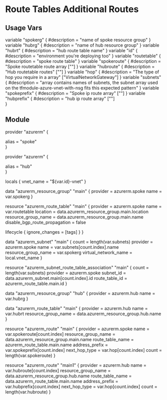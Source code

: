 # Route Tables Additional Routes


## Usage Vars

variable "spokerg" {
 #description = "name of spoke resource group"
}
variable "hubrg" {
 #description = "name of hub resource group"
}
variable "hubrt" {
  #description = "hub route table name" 
}
variable "id" {
  #description = "environment you're deploying too"
}
variable "routetable" {
  #description = "spoke route table"
}
variable "spokeroute" {
  #description = "Spoke routetable route array [""]
}
variable "hubroute" {
  #description = "Hub routetable routes" [""]
}
variable "hop" {
  #description = "The type of hop you require in a array" ["VirtualNetworkGateway"]
}
variable "subnets" {
 #description = "array contains names of subnets, the subnet array used on the tfmodule-azure-vnet-with-nsg fits this expected pattern" 
}
variable "spokeprefix" {
  #description = "Spoke ip route array" [""]
}
variable "hubprefix" {
  #description = "hub ip route array" [""]  
}

## Module

provider "azurerm" {

  alias = "spoke"  
}

provider "azurerm" {

  alias = "hub"  
}

locals {
  vnet_name = "${var.id}-vnet"
}

data "azurerm_resource_group" "main" {
  provider = azurerm.spoke
  name     = var.spokerg 
}

resource "azurerm_route_table" "main" {
  provider                      = azurerm.spoke
  name                          = var.routetable
  location                      = data.azurerm_resource_group.main.location
  resource_group_name           = data.azurerm_resource_group.main.name
  disable_bgp_route_propagation = false
  
  lifecycle { ignore_changes = [tags] }
}

data "azurerm_subnet" "main" {
  count                = length(var.subnets)
  provider             = azurerm.spoke
  name                 = var.subnets[count.index].name
  resource_group_name  = var.spokerg
  virtual_network_name = local.vnet_name
}

resource "azurerm_subnet_route_table_association" "main" {
  count          = length(var.subnets)
  provider       = azurerm.spoke
  subnet_id      = data.azurerm_subnet.main[count.index].id
  route_table_id = azurerm_route_table.main.id
}

data "azurerm_resource_group" "hub" {
  provider = azurerm.hub
  name     = var.hubrg
}

data "azurerm_route_table" "main" {
  provider            = azurerm.hub
  name                = var.hubrt
  resource_group_name = data.azurerm_resource_group.hub.name
}

resource "azurerm_route" "main" {
  provider            = azurerm.spoke
  name                = var.spokeroute[count.index]
  resource_group_name = data.azurerm_resource_group.main.name
  route_table_name    = azurerm_route_table.main.name
  address_prefix      = var.spokeprefix[count.index]
  next_hop_type       = var.hop[count.index]
  count               = length(var.spokeroute)
}

resource "azurerm_route" "main1" {
  provider            = azurerm.hub
  name                = var.hubroute[count.index]
  resource_group_name = data.azurerm_resource_group.hub.name
  route_table_name    = data.azurerm_route_table.main.name
  address_prefix      = var.hubprefix[count.index]
  next_hop_type       = var.hop[count.index]
  count               = length(var.hubroute)
}

